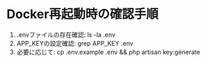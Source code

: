 # Docker再起動時の確認手順
1. .envファイルの存在確認: ls -la .env
2. APP_KEYの設定確認: grep APP_KEY .env
3. 必要に応じて: cp .env.example .env && php artisan key:generate
